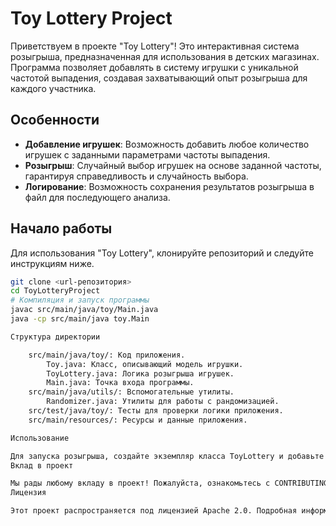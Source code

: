 # Toy Lottery Project

Приветствуем в проекте "Toy Lottery"! Это интерактивная система розыгрыша, предназначенная для использования в детских магазинах. Программа позволяет добавлять в систему игрушки с уникальной частотой выпадения, создавая захватывающий опыт розыгрыша для каждого участника.

## Особенности

- **Добавление игрушек**: Возможность добавить любое количество игрушек с заданными параметрами частоты выпадения.
- **Розыгрыш**: Случайный выбор игрушек на основе заданной частоты, гарантируя справедливость и случайность выбора.
- **Логирование**: Возможность сохранения результатов розыгрыша в файл для последующего анализа.

## Начало работы

Для использования "Toy Lottery", клонируйте репозиторий и следуйте инструкциям ниже.

```sh
git clone <url-репозитория>
cd ToyLotteryProject
# Компиляция и запуск программы
javac src/main/java/toy/Main.java
java -cp src/main/java toy.Main

Структура директории

    src/main/java/toy/: Код приложения.
        Toy.java: Класс, описывающий модель игрушки.
        ToyLottery.java: Логика розыгрыша игрушек.
        Main.java: Точка входа программы.
    src/main/java/utils/: Вспомогательные утилиты.
        Randomizer.java: Утилиты для работы с рандомизацией.
    src/test/java/toy/: Тесты для проверки логики приложения.
    src/main/resources/: Ресурсы и данные приложения.

Использование

Для запуска розыгрыша, создайте экземпляр класса ToyLottery и добавьте игрушки с помощью метода put. Затем вызовите метод get для получения ID выпавшей игрушки.
Вклад в проект

Мы рады любому вкладу в проект! Пожалуйста, ознакомьтесь с CONTRIBUTING.md для более подробной информации о том, как вы можете помочь улучшить "Toy Lottery".
Лицензия

Этот проект распространяется под лицензией Apache 2.0. Подробная информация содержится в файле LICENSE.